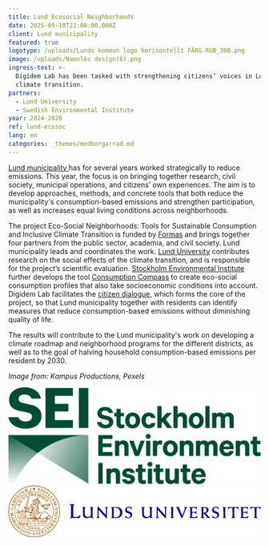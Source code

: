 ```yaml
---
title: Lund Ecosocial Neighborhoods
date: 2025-09-10T22:00:00.000Z
client: Lund municipality
featured: true
logotype: /uploads/Lunds kommun logo horisontellt FÄRG RGB_300.png
image: /uploads/Namnlös design(6).png
ingress-text: >-
  Digidem Lab has been tasked with strengthening citizens’ voices in Lund’s
  climate transition.
partners:
  - Lund University
  - Swedish Environmental Institute
year: 2024-2026
ref: lund-ecosoc
lang: en
categories: _themes/medborgarrad.md
---
```


[Lund municipality ](https://lund.se/ "Lunds municipality")has for several years worked strategically to reduce emissions. This year, the focus is on bringing together research, civil society, municipal operations, and citizens’ own experiences. The aim is to develop approaches, methods, and concrete tools that both reduce the municipality's consumption-based emissions and strengthen participation, as well as increases equal living conditions across neighborhoods.

The project Eco-Social Neighborhoods: Tools for Sustainable Consumption and Inclusive Climate Transition is funded by [Formas](https://formas.se/en/start-page.html "Formas english") and brings together four partners from the public sector, academia, and civil society. Lund municipality leads and coordinates the work. [Lund University](https://www.lunduniversity.lu.se/ "lund uni eng") contributes research on the social effects of the climate transition, and is responsible for the project’s scientific evaluation. [Stockholm Environmental Institute](https://www.sei.org/ "SEI") further develops the tool [Consumption Compass](https://www.sei.org/tools/consumption-compass-2-0/ "Consumption compass") to create eco-social consumption profiles that also take socioeconomic conditions into account. Digidem Lab facilitates the [citizen dialogue](https://lund.se/nyheter/aktuellt/klimatdialog-pa-norra-faladen "Klimatdialog"), which forms the core of the project, so that Lund municipality together with residents can identify measures that reduce consumption-based emissions without diminishing quality of life.

The results will contribute to the Lund municipality's work on developing a climate roadmap and neighborhood programs for the different districts, as well as to the goal of halving household consumption-based emissions per resident by 2030.

*Image from: Kampus Productions, Pexels*

![](/uploads/SEI-Logo-Extended-Dark-Green-RGB.png)![](/uploads/Lunds_universitet_L_RGB.png)
